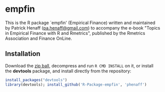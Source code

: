 # empfin

This is the R package `empfin' (Empirical Finance) written and maintained by Patrick Henaff (pa.henaff@gmail.com) to
accompany the e-book "Topics in Empirical Finance with R and Rmetrics", published by the Rmetrics Association and Finance OnLine. 

## Installation

Download the [zip ball](https://github.com/phenaff/R-Package-empfin/zipball/master), 
decompress and run `R CMD INSTALL` on it, or install the **devtools** package, and install directly from the 
repository:

```r
install_packages("devtools")
library(devtools); install_github('R-Package-empfin', 'phenaff')
```

